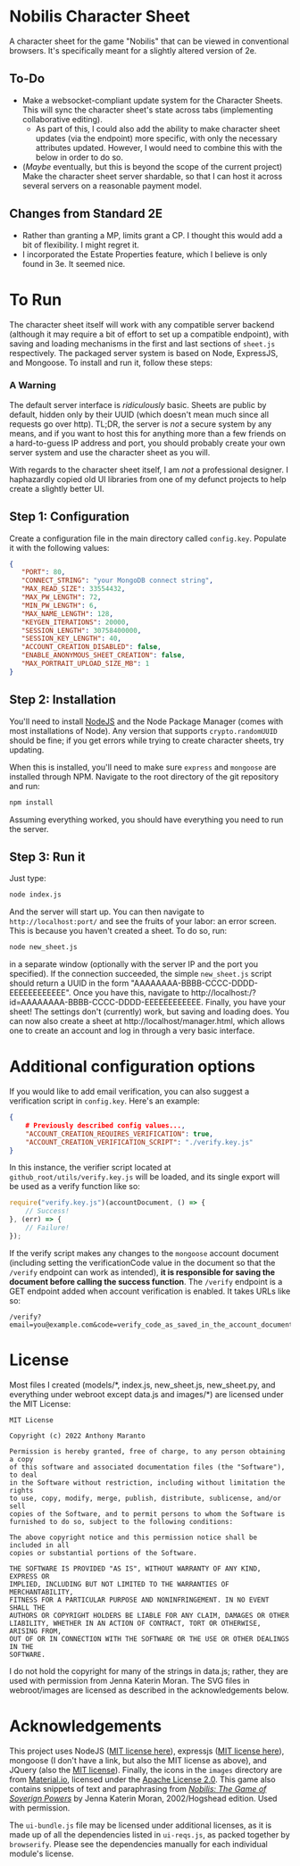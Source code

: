 # Nobilis Character Sheet
 A character sheet for the game "Nobilis" that can be viewed in conventional browsers. It's specifically meant for a slightly altered version of 2e.
 
## To-Do
 - Make a websocket-compliant update system for the Character Sheets. This will sync the character sheet's state across tabs (implementing collaborative editing).
   * As part of this, I could also add the ability to make character sheet updates (via the endpoint) more specific, with only the necessary attributes updated. However, I would need
     to combine this with the below in order to do so.
 - (*Maybe* eventually, but this is beyond the scope of the current project) Make the character sheet server shardable, so that I can host it across several servers on a
   reasonable payment model.
 
## Changes from Standard 2E
  - Rather than granting a MP, limits grant a CP. I thought this would add a bit of flexibility. I might regret it.
  - I incorporated the Estate Properties feature, which I believe is only found in 3e. It seemed nice.

# To Run
 The character sheet itself will work with any compatible server backend (although it may require a bit of effort to set up a compatible endpoint), with saving and loading mechanisms
 in the first and last sections of `sheet.js` respectively. The packaged server system is based on Node, ExpressJS, and Mongoose. To install and run it, follow these steps:
 
### A Warning
 The default server interface is *ridiculously* basic.
 Sheets are public by default, hidden only by their UUID (which doesn't mean much since all requests go over http). TL;DR, the server is *not* a secure system by
 any means, and if you want to host this for anything more than a few friends on a hard-to-guess IP address and port, you should probably create your own server system and use the
 character sheet as you will.
 
 With regards to the character sheet itself, I am *not* a professional designer. I haphazardly copied old UI libraries from one of my defunct projects to help create a slightly better
 UI.
 
## Step 1: Configuration
 Create a configuration file in the main directory called `config.key`. Populate it with the following values:
 ```json
 {
	"PORT": 80,
	"CONNECT_STRING": "your MongoDB connect string",
	"MAX_READ_SIZE": 33554432,
	"MAX_PW_LENGTH": 72,
	"MIN_PW_LENGTH": 6,
	"MAX_NAME_LENGTH": 128,
	"KEYGEN_ITERATIONS": 20000,
	"SESSION_LENGTH": 30758400000,
	"SESSION_KEY_LENGTH": 40,
	"ACCOUNT_CREATION_DISABLED": false,
	"ENABLE_ANONYMOUS_SHEET_CREATION": false,
	"MAX_PORTRAIT_UPLOAD_SIZE_MB": 1
 }
```

## Step 2: Installation
 You'll need to install [NodeJS](https://nodejs.org/en/download/) and the Node Package Manager (comes with most installations of Node). Any version that supports `crypto.randomUUID` should
 be fine; if you get errors while trying to create character sheets, try updating.
 
 When this is installed, you'll need to make sure `express` and `mongoose` are installed through NPM. Navigate to the root directory of the git repository and run:
 ```bash
 npm install
 ```
 
 Assuming everything worked, you should have everything you need to run the server.

## Step 3: Run it
 Just type:
 ```bash
 node index.js
 ```
 And the server will start up. You can then navigate to `http://localhost:port/` and see the fruits of your labor: an error screen. This is because you haven't created a sheet. To do so,
 run:
 ```bash
 node new_sheet.js
 ```
 in a separate window (optionally with the server IP and the port you specified). If the connection succeeded, the simple `new_sheet.js` script should return a UUID in the form
 "AAAAAAAA-BBBB-CCCC-DDDD-EEEEEEEEEEEE". Once you have this, navigate to http://localhost:<port>/?id=AAAAAAAA-BBBB-CCCC-DDDD-EEEEEEEEEEEE. Finally, you have your sheet! The settings don't
 (currently) work, but saving and loading does. You can now also create a sheet at http://localhost/manager.html, which allows one to create an account and log in through a very basic
 interface.

# Additional configuration options

 If you would like to add email verification, you can also suggest a verification script in `config.key`. Here's an example:

```json
{
	# Previously described config values...,
	"ACCOUNT_CREATION_REQUIRES_VERIFICATION": true,
	"ACCOUNT_CREATION_VERIFICATION_SCRIPT": "./verify.key.js"
}
```

In this instance, the verifier script located at `github_root/utils/verify.key.js` will be loaded, and its single export
will be used as a verify function like so:

```javascript
require("verify.key.js")(accountDocument, () => {
	// Success!
}, (err) => {
	// Failure!
});
```

If the verify script makes any changes to the `mongoose` account document (including setting the verificationCode value in the document so
that the `/verify` endpoint can work as intended), **it is responsible for saving the document before calling the success function**. The
`/verify` endpoint is a GET endpoint added when account verification is enabled. It takes URLs like so:
```
/verify?email=you@example.com&code=verify_code_as_saved_in_the_account_document
```

# License
 Most files I created (models/\*, index.js, new_sheet.js, new_sheet.py, and everything under webroot except data.js and images/\*) are licensed under the MIT License:
 
 ```
MIT License

Copyright (c) 2022 Anthony Maranto

Permission is hereby granted, free of charge, to any person obtaining a copy
of this software and associated documentation files (the "Software"), to deal
in the Software without restriction, including without limitation the rights
to use, copy, modify, merge, publish, distribute, sublicense, and/or sell
copies of the Software, and to permit persons to whom the Software is
furnished to do so, subject to the following conditions:

The above copyright notice and this permission notice shall be included in all
copies or substantial portions of the Software.

THE SOFTWARE IS PROVIDED "AS IS", WITHOUT WARRANTY OF ANY KIND, EXPRESS OR
IMPLIED, INCLUDING BUT NOT LIMITED TO THE WARRANTIES OF MERCHANTABILITY,
FITNESS FOR A PARTICULAR PURPOSE AND NONINFRINGEMENT. IN NO EVENT SHALL THE
AUTHORS OR COPYRIGHT HOLDERS BE LIABLE FOR ANY CLAIM, DAMAGES OR OTHER
LIABILITY, WHETHER IN AN ACTION OF CONTRACT, TORT OR OTHERWISE, ARISING FROM,
OUT OF OR IN CONNECTION WITH THE SOFTWARE OR THE USE OR OTHER DEALINGS IN THE
SOFTWARE.
 ```
 
 I do not hold the copyright for many of the strings in data.js; rather, they are used with permission from Jenna Katerin Moran.
 The SVG files in webroot/images are licensed as described in the acknowledgements below.

# Acknowledgements
 This project uses NodeJS ([MIT license here](https://raw.githubusercontent.com/nodejs/node/master/LICENSE)), expressjs ([MIT license here](https://github.com/expressjs/express/blob/master/LICENSE)),
 mongoose (I don't have a link, but also the MIT license as above), and JQuery (also the [MIT license](https://tldrlegal.com/license/mit-license)). Finally, the icons in the `images` directory are
 from [Material.io](https://material.io/resources), licensed under the [Apache License 2.0](https://www.apache.org/licenses/LICENSE-2.0.html).
 This game also contains snippets of text and paraphrasing from [*Nobilis: The Game of Soverign Powers*](https://www.drivethrurpg.com/product/141424/Nobilis-the-Game-of-Sovereign-Powers-2002-Edition)
 by Jenna Katerin Moran, 2002/Hogshead edition. Used with permission.

 The `ui-bundle.js` file may be licensed under additional licenses, as it is made up of all the
 dependencies listed in `ui-reqs.js`, as packed together by `browserify`. Please see the dependencies
 manually for each individual module's license.
 